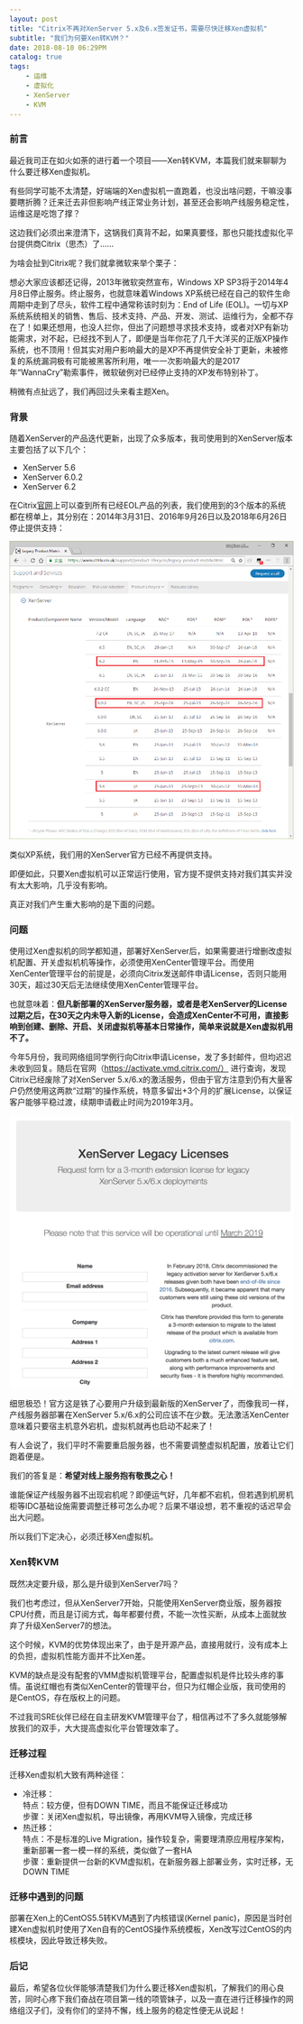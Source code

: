```yaml
---
layout: post
title: "Citrix不再对XenServer 5.x及6.x签发证书，需要尽快迁移Xen虚拟机"
subtitle: "我们为何要Xen转KVM？"
date: 2018-08-10 06:29PM
catalog: true
tags:
    - 运维
    - 虚拟化
    - XenServer
    - KVM
---
```


### 前言

最近我司正在如火如荼的进行着一个项目——Xen转KVM，本篇我们就来聊聊为什么要迁移Xen虚拟机。

有些同学可能不太清楚，好端端的Xen虚拟机一直跑着，也没出啥问题，干嘛没事要瞎折腾？迁来迁去非但影响产线正常业务计划，甚至还会影响产线服务稳定性，运维这是吃饱了撑？

这边我们必须出来澄清下，这锅我们真背不起，如果真要怪，那也只能找虚拟化平台提供商Citrix（思杰）了……

为啥会扯到Citrix呢？我们就拿微软来举个栗子：

想必大家应该都还记得，2013年微软突然宣布，Windows XP SP3将于2014年4月8日停止服务。终止服务，也就意味着Windows XP系统已经在自己的软件生命周期中走到了尽头，软件工程中通常称该时刻为：End of Life (EOL)。一切与XP系统系统相关的销售、售后、技术支持、产品、开发、测试、运维行为，全都不存在了！如果还想用，也没人拦你，但出了问题想寻求技术支持，或者对XP有新功能需求，对不起，已经找不到人了，即便是当年你花了几千大洋买的正版XP操作系统，也不顶用！但其实对用户影响最大的是XP不再提供安全补丁更新，未被修复的系统漏洞极有可能被黑客所利用，唯一一次影响最大的是2017年“WannaCry”勒索事件，微软破例对已经停止支持的XP发布特别补丁。

稍微有点扯远了，我们再回过头来看主题Xen。

### 背景

随着XenServer的产品迭代更新，出现了众多版本，我司使用到的XenServer版本主要包括了以下几个：
- XenServer 5.6
- XenServer 6.0.2
- XenServer 6.2

在Citrix[官网][1]上可以查到所有已经EOL产品的列表，我们使用到的3个版本的系统都在榜单上，其分别在：2014年3月31日、2016年9月26日以及2018年6月26日停止提供支持：

![img](/img/in-post/post-180810-xen-eol/WechatIMG1975.png)

类似XP系统，我们用的XenServer官方已经不再提供支持。

即便如此，只要Xen虚拟机可以正常运行使用，官方提不提供支持对我们其实并没有太大影响，几乎没有影响。

真正对我们产生重大影响的是下面的问题。

### 问题

使用过Xen虚拟机的同学都知道，部署好XenServer后，如果需要进行增删改虚拟机配置、开关虚拟机机等操作，必须使用XenCenter管理平台。而使用XenCenter管理平台的前提是，必须向Citrix发送邮件申请License，否则只能用30天，超过30天后无法继续使用XenCenter管理平台。

也就意味着：**但凡新部署的XenServer服务器，或者是老XenServer的License过期之后，在30天之内未导入新的License，会造成XenCenter不可用，直接影响到创建、删除、开启、关闭虚拟机等基本日常操作，简单来说就是Xen虚拟机用不了。**

今年5月份，我司网络组同学例行向Citrix申请License，发了多封邮件，但均迟迟未收到回复。随后在官网（https://activate.vmd.citrix.com/） 进行查询，发现Citrix已经废除了对XenServer 5.x/6.x的激活服务，但由于官方注意到仍有大量客户仍然使用这两款“过期”的操作系统，特意多留出+3个月的扩展License，以保证客户能够平稳过渡，续期申请截止时间为2019年3月。

![img](/img/in-post/post-180810-xen-eol/WechatIMG1976.png)

细思极恐！官方这是铁了心要用户升级到最新版的XenServer了，而像我司一样，产线服务器部署在XenServer 5.x/6.x的公司应该不在少数。无法激活XenCenter意味着只要宿主机意外宕机，虚拟机就再也启动不起来了！

有人会说了，我们平时不需要重启服务器，也不需要调整虚拟机配置，放着让它们跑着便是。

我们的答复是：**希望对线上服务抱有敬畏之心！**

谁能保证产线服务器不出现宕机呢？即便运气好，几年都不宕机，但若遇到机房机柜等IDC基础设施需要调整迁移可怎么办呢？后果不堪设想，若不重视的话迟早会出大问题。

所以我们下定决心，必须迁移Xen虚拟机。

### Xen转KVM

既然决定要升级，那么是升级到XenServer7吗？

我们也考虑过，但从XenServer7开始，只能使用XenServer商业版，服务器按CPU付费，而且是订阅方式，每年都要付费，不能一次性买断，从成本上面就放弃了升级XenServer7的想法。

这个时候，KVM的优势体现出来了，由于是开源产品，直接用就行，没有成本上的负担，虚拟机性能方面并不比Xen差。

KVM的缺点是没有配套的VMM虚拟机管理平台，配置虚拟机是件比较头疼的事情。虽说红帽也有类似XenCenter的管理平台，但只为红帽企业版，我司使用的是CentOS，存在版权上的问题。

不过我司SRE伙伴已经在自主研发KVM管理平台了，相信再过不了多久就能够解放我们的双手，大大提高虚拟化平台管理效率了。

### 迁移过程

迁移Xen虚拟机大致有两种途径：

- 冷迁移：  
  特点：较方便，但有DOWN TIME，而且不能保证迁移成功  
  步骤：关闭Xen虚拟机，导出镜像，再用KVM导入镜像，完成迁移
- 热迁移：  
  特点：不是标准的Live Migration，操作较复杂，需要理清原应用程序架构，重新部署一套一模一样的系统，类似做了一套HA  
  步骤：重新提供一台新的KVM虚拟机，在新服务器上部署业务，实时迁移，无DOWN TIME

### 迁移中遇到的问题

部署在Xen上的CentOS5.5转KVM遇到了内核错误(Kernel panic)，原因是当时创建Xen虚拟机时使用了Xen自有的CentOS操作系统模板，Xen改写过CentOS的内核模块，因此导致迁移失败。

### 后记

最后，希望各位伙伴能够清楚我们为什么要迁移Xen虚拟机，了解我们的用心良苦，同时心疼下我们奋战在项目第一线的项管妹子，以及一直在进行迁移操作的网络组汉子们，没有你们的坚持不懈，线上服务的稳定性便无从说起！

[1]: https://www.citrix.co.uk/support/product-lifecycle/legacy-product-matrix.html